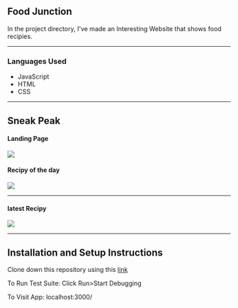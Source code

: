 <h2>Food Junction</h2>
In the project directory, I've made an Interesting Website that shows food recipies.

<hr/>
<h3>Languages Used</h3>


* JavaScript
* HTML
* CSS


<hr/>

## Sneak Peak
#### Landing Page
<img src="https://i.im.ge/2021/11/10/oY1DOy.png"/>

#### Recipy of the day

<img src="https://i.im.ge/2021/11/10/oY1sya.png"/>
<hr/>

####  latest Recipy 

<img src="https://i.im.ge/2021/11/10/oY1azJ.png"/>
<hr/>


## Installation and Setup Instructions
Clone down this repository using this <a href="https://github.com/dhirendra9032/Food_Junction_Point.git">link</a>




To Run Test Suite: Click Run>Start Debugging

To Visit App: localhost:3000/
